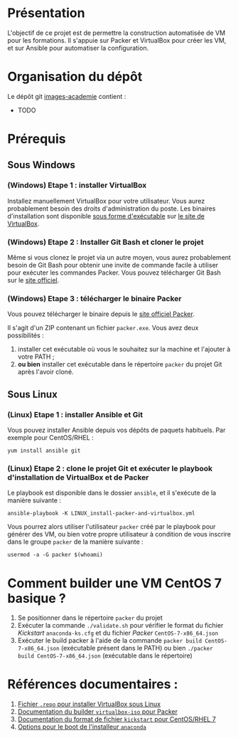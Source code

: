 # Présentation

L'objectif de ce projet est de permettre la construction automatisée de VM pour les formations. Il s'appuie sur 
Packer et VirtualBox pour créer les VM, et sur Ansible pour automatiser la configuration.

# Organisation du dépôt

Le dépôt git [images-academie](https://github.com/valeuriad-techlab/images-academie) contient :

  * TODO

# Prérequis

## Sous Windows

### (Windows) Etape 1 : installer VirtualBox

Installez manuellement VirtualBox pour votre utilisateur. Vous aurez probablement besoin des droits d'administration
du poste. Les binaires d'installation sont disponible [sous forme d'exécutable](https://download.virtualbox.org/virtualbox/6.0.4/VirtualBox-6.0.4-128413-Win.exe)
sur [le site de VirtualBox](https://www.virtualbox.org/wiki/Downloads).

### (Windows) Etape 2 : Installer Git Bash et cloner le projet

Même si vous clonez le projet via un autre moyen, vous aurez probablement besoin de Git Bash pour obtenir une invite
de commande facile à utiliser pour exécuter les commandes Packer. Vous pouvez télécharger Git Bash sur le [site officiel](https://git-scm.com/download/win).

### (Windows) Etape 3 : télécharger le binaire Packer

Vous pouvez télécharger le binaire depuis le [site officiel Packer](https://releases.hashicorp.com/packer/).

Il s'agit d'un ZIP contenant un fichier `packer.exe`. Vous avez deux possibilités :
  1. installer cet exécutable où vous le souhaitez sur la machine et l'ajouter à votre PATH ;
  2. **ou bien** installer cet exécutable dans le répertoire `packer` du projet Git après l'avoir cloné.

## Sous Linux

### (Linux) Etape 1 : installer Ansible et Git

Vous pouvez installer Ansible depuis vos dépôts de paquets habituels. Par exemple pour CentOS/RHEL :

    yum install ansible git
    
### (Linux) Etape 2 : clone le projet Git et exécuter le playbook d'installation de VirtualBox et de Packer

Le playbook est disponible dans le dossier `ansible`, et il s'exécute de la manière suivante :

    ansible-playbook -K LINUX_install-packer-and-virtualbox.yml
    
Vous pourrez alors utiliser l'utilisateur `packer` créé par le playbook pour générer des VM, ou bien votre
propre utilisateur à condition de vous inscrire dans le groupe `packer` de la manière suivante :

    usermod -a -G packer $(whoami)

# Comment builder une VM CentOS 7 basique ?

  1. Se positionner dans le répertoire `packer` du projet
  2. Exécuter la commande `./validate.sh` pour vérifier le format du fichier *Kickstart* `anaconda-ks.cfg`
     et du fichier *Packer* `CentOS-7-x86_64.json`
  3. Exécuter le build packer à l'aide de la commande `packer build CentOS-7-x86_64.json` (exécutable présent
     dans le PATH) ou bien `./packer build CentOS-7-x86_64.json` (exécutable dans le répertoire)

# Références documentaires :

  1. [Fichier `.repo` pour installer VirtualBox sous Linux](https://www.virtualbox.org/wiki/Linux_Downloads)
  2. [Documentation du builder `virtualbox-iso` pour Packer](https://www.packer.io/docs/builders/virtualbox-iso.html)
  3. [Documentation du format de fichier `kickstart` pour CentOS/RHEL 7](https://access.redhat.com/documentation/en-us/red_hat_enterprise_linux/7/html/installation_guide/sect-kickstart-syntax)
  4. [Options pour le boot de l'installeur `anaconda`](https://anaconda-installer.readthedocs.io/en/latest/boot-options.html)
